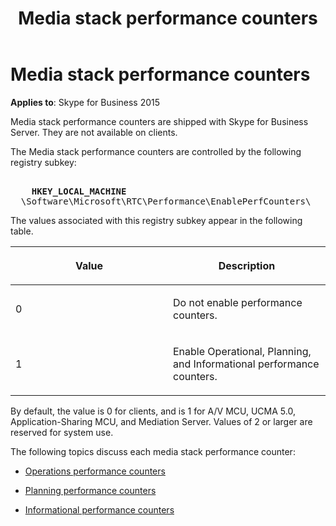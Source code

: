 ﻿---
title: Media stack performance counters
TOCTitle: Media stack performance counters
ms:assetid: c2476bf2-bb17-4f28-b69b-060fb21924e9
ms:mtpsurl: https://msdn.microsoft.com/en-us/library/Dn466085(v=office.16)
ms:contentKeyID: 65240039
ms.date: 07/27/2015
mtps_version: v=office.16
---

# Media stack performance counters


**Applies to**: Skype for Business 2015

Media stack performance counters are shipped with Skype for Business Server. They are not available on clients.

The Media stack performance counters are controlled by the following registry subkey:

<pre IsFakePre="true" xmlns="https://www.w3.org/1999/xhtml">
  
    <strong>HKEY_LOCAL_MACHINE</strong>
  \Software\Microsoft\RTC\Performance\EnablePerfCounters\</pre>


The values associated with this registry subkey appear in the following table.

<table>
<colgroup>
<col style="width: 50%" />
<col style="width: 50%" />
</colgroup>
<thead>
<tr class="header">
<th><p>Value</p></th>
<th><p>Description</p></th>
</tr>
</thead>
<tbody>
<tr class="odd">
<td><p>0</p></td>
<td><p>Do not enable performance counters.</p></td>
</tr>
<tr class="even">
<td><p>1</p></td>
<td><p>Enable Operational, Planning, and Informational performance counters.</p></td>
</tr>
</tbody>
</table>


By default, the value is 0 for clients, and is 1 for A/V MCU, UCMA 5.0, Application-Sharing MCU, and Mediation Server. Values of 2 or larger are reserved for system use.

The following topics discuss each media stack performance counter:

  - [Operations performance counters](operations-performance-counters.md)

  - [Planning performance counters](planning-performance-counters.md)

  - [Informational performance counters](informational-performance-counters.md)

